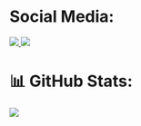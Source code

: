# Social Media:
<a href="https://discordapp.com/users/798534518897115137">
<img src="https://img.shields.io/badge/Discord-7289DA?style=for-the-badge&logo=discord&logoColor=white" />
</a>
<a href="https://instagram.com/ph_carvalho_h">
<img src="https://img.shields.io/badge/Instagram-%23E4405F.svg?style=for-the-badge&logo=Instagram&logoColor=white" />
</a>

# 📊 GitHub Stats:

![](https://github-readme-streak-stats.herokuapp.com/?user=Dev-PabloC&theme=material-palenight&hide_border=false)<br/>

